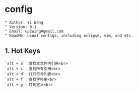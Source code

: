 # config
    " Author: Yi Wang
    " Version: 0.1
    " Email: up2wing#gmail.com
    " ReadMe: usual configs, including eclipse, vim, and etc.

## 1. Hot Keys
    `alt + a`：查找本文件内引用<br>
    `alt + s`：查找所有引用<br>
    `alt + d`：打开符号列表<br>
    `alt + f`：查找字符串<br>
    `alt + g`：转到定义<br>
